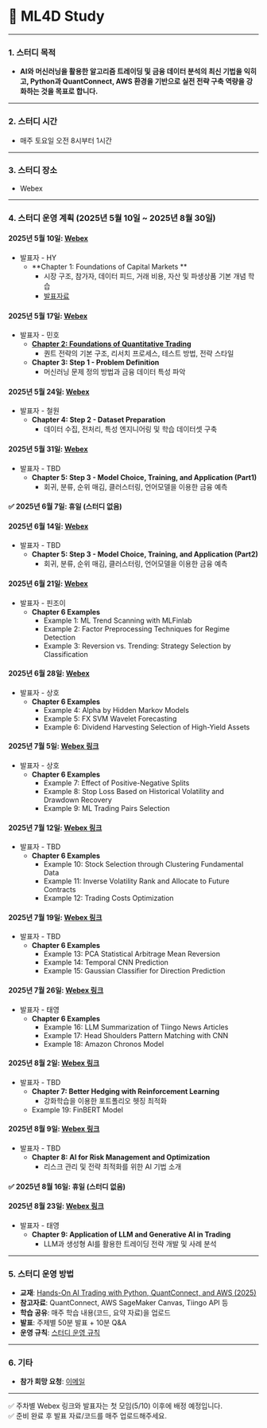 # 📢 ML4D Study

---

### **1. 스터디 목적**
- **AI와 머신러닝을 활용한 알고리즘 트레이딩 및 금융 데이터 분석의 최신 기법을 익히고, Python과 QuantConnect, AWS 환경을 기반으로 실전 전략 구축 역량을 강화하는 것을 목표로 합니다.**

---

### **2. 스터디 시간**
- 매주 토요일 오전 8시부터 1시간

---

### **3. 스터디 장소**
- Webex

---

### **4. 스터디 운영 계획 (2025년 5월 10일 ~ 2025년 8월 30일)**

#### **2025년 5월 10일**: [Webex](https://lgehq.webex.com/lgehq-en/j.php?MTID=mebff409f9da191e9e2c17a6e815224b6)
- 발표자 - HY
  - **Chapter 1: Foundations of Capital Markets **  
    - 시장 구조, 참가자, 데이터 피드, 거래 비용, 자산 및 파생상품 기본 개념 학습
    - [발표자료](https://github.com/restful3/ml4t/blob/3a66c2444bee75b121eadd19195769ffb282d621/source/Chapter%201-%20Foundations%20of%20Capital%20Markets.pdf)
    

#### **2025년 5월 17일**: [Webex](https://lgehq.webex.com/lgehq-en/j.php?MTID=mb85f58b1c6d1d0a9062cee50342b0e3d)
- 발표자 - 민호
  - [**Chapter 2: Foundations of Quantitative Trading**](https://github.com/restful3/ml4t/blob/26746e4ebf32036271a46203fb5d3753d7a71119/source/Chapter%2002%20Foundations%20of%20Quantitative%20Trading_ko_minho.ipynb)  
    - 퀀트 전략의 기본 구조, 리서치 프로세스, 테스트 방법, 전략 스타일
  - **Chapter 3: Step 1 - Problem Definition**  
    - 머신러닝 문제 정의 방법과 금융 데이터 특성 파악

#### **2025년 5월 24일**: [Webex](https://lgehq.webex.com/lgehq-en/j.php?MTID=m1decb14e63ff3ff5776c8e8deaf340aa)
- 발표자 - 철원
  - **Chapter 4: Step 2 - Dataset Preparation**  
    - 데이터 수집, 전처리, 특성 엔지니어링 및 학습 데이터셋 구축

#### **2025년 5월 31일**: [Webex](https://lgehq.webex.com/lgehq-en/j.php?MTID=m35afd51f4e675a8362f2e9c24e84ca69)
- 발표자 - TBD
  - **Chapter 5: Step 3 - Model Choice, Training, and Application (Part1)**  
    - 회귀, 분류, 순위 매김, 클러스터링, 언어모델을 이용한 금융 예측

#### ✅ **2025년 6월 7일**: 휴일 (스터디 없음)

#### **2025년 6월 14일**: [Webex](https://lgehq.webex.com/lgehq-en/j.php?MTID=mbcbbaed6d50821e7d52c93ce336aed79)
- 발표자 - TBD
  - **Chapter 5: Step 3 - Model Choice, Training, and Application (Part2)**  
    - 회귀, 분류, 순위 매김, 클러스터링, 언어모델을 이용한 금융 예측

#### **2025년 6월 21일**: [Webex](https://lgehq.webex.com/lgehq-en/j.php?MTID=m1915fca8a0b5fbc16f23c9ba84616244)
- 발표자 - 핀조이
  - **Chapter 6 Examples**   
    - Example 1: ML Trend Scanning with MLFinlab
    - Example 2: Factor Preprocessing Techniques for Regime Detection
    - Example 3: Reversion vs. Trending: Strategy Selection by Classification 

#### **2025년 6월 28일**: [Webex](https://lgehq.webex.com/lgehq-en/j.php?MTID=m1cf3168ebcc132ee5074271e66d2defe)
- 발표자 - 상호
  - **Chapter 6 Examples**
    - Example 4: Alpha by Hidden Markov Models
    - Example 5: FX SVM Wavelet Forecasting      
    - Example 6: Dividend Harvesting Selection of High-Yield Assets

#### **2025년 7월 5일**: [Webex 링크](https://example.com)
- 발표자 - 상호
  - **Chapter 6 Examples**
    - Example 7: Effect of Positive-Negative Splits
    - Example 8: Stop Loss Based on Historical Volatility and Drawdown Recovery  
    - Example 9: ML Trading Pairs Selection

#### **2025년 7월 12일**: [Webex 링크](https://example.com)
- 발표자 - TBD
  - **Chapter 6 Examples**  
    - Example 10: Stock Selection through Clustering Fundamental Data  
    - Example 11: Inverse Volatility Rank and Allocate to Future Contracts
    - Example 12: Trading Costs Optimization  

#### **2025년 7월 19일**: [Webex 링크](https://example.com)
- 발표자 - TBD
  - **Chapter 6 Examples**  
    - Example 13: PCA Statistical Arbitrage Mean Reversion
    - Example 14: Temporal CNN Prediction
    - Example 15: Gaussian Classifier for Direction Prediction  

#### **2025년 7월 26일**: [Webex 링크](https://example.com)
- 발표자 - 태영
  - **Chapter 6 Examples**
    - Example 16: LLM Summarization of Tiingo News Articles
    - Example 17: Head Shoulders Pattern Matching with CNN  
    - Example 18: Amazon Chronos Model

#### **2025년 8월 2일**: [Webex 링크](https://example.com)
- 발표자 - TBD
  - **Chapter 7: Better Hedging with Reinforcement Learning**  
    - 강화학습을 이용한 포트폴리오 헷징 최적화
  - Example 19: FinBERT Model

#### **2025년 8월 9일**: [Webex 링크](https://example.com)
- 발표자 - TBD
  - **Chapter 8: AI for Risk Management and Optimization**  
    - 리스크 관리 및 전략 최적화를 위한 AI 기법 소개

#### ✅ **2025년 8월 16일**: 휴일 (스터디 없음)

#### **2025년 8월 23일**: [Webex 링크](https://example.com)
- 발표자 - 태영
  - **Chapter 9: Application of LLM and Generative AI in Trading**  
    - LLM과 생성형 AI를 활용한 트레이딩 전략 개발 및 사례 분석

---

### **5. 스터디 운영 방법**
- **교재**: [Hands-On AI Trading with Python, QuantConnect, and AWS (2025)](https://www.amazon.com/)
- **참고자료**: QuantConnect, AWS SageMaker Canvas, Tiingo API 등
- **학습 공유**: 매주 학습 내용(코드, 요약 자료)을 업로드
- **발표**: 주제별 50분 발표 + 10분 Q&A
- **운영 규칙**: [스터디 운영 규칙](https://github.com/restful3/ds4th_study/blob/main/source/%EC%8A%A4%ED%84%B0%EB%94%94_%EC%9A%B4%EC%98%81_%EA%B7%9C%EC%B9%99_v01.pdf)

---

### **6. 기타**
- **참가 희망 요청**: [이메일](mailto:restful3@gmail.com)

---

✅ 주차별 Webex 링크와 발표자는 첫 모임(5/10) 이후에 배정 예정입니다.  
✅ 준비 완료 후 발표 자료/코드를 매주 업로드해주세요.
